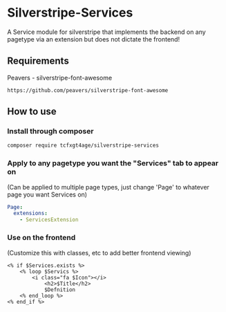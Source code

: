 # Silverstripe-Services
A Service module for silverstripe that implements the backend on any pagetype via an extension but does not dictate the frontend!

## Requirements

Peavers - silverstripe-font-awesome
```
https://github.com/peavers/silverstripe-font-awesome
```

## How to use

### Install through composer
```bash
composer require tcfxgt4age/silverstripe-services
```

### Apply to any pagetype you want the "Services" tab to appear on
(Can be applied to multiple page types, just change 'Page' to whatever page you want Services on)
```yaml
Page:
  extensions:
    - ServicesExtension
```

### Use on the frontend

(Customize this with classes, etc to add better frontend viewing)

```
<% if $Services.exists %>
    <% loop $Servics %>
        <i class="fa $Icon"></i>
            <h2>$Title</h2>
            $Defnition
    <% end_loop %>
<% end_if %>
```
